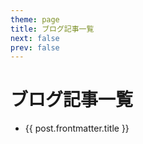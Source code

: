 ```yaml
---
theme: page
title: ブログ記事一覧
next: false
prev: false
---
```


<script setup>
import { data as posts } from "../.vitepress/theme/posts.data.ts"
</script>

# ブログ記事一覧

<ul>
  <li v-for="post of posts">
    <a :href="post.url">{{ post.frontmatter.title }}</a>
  </li>
</ul>
